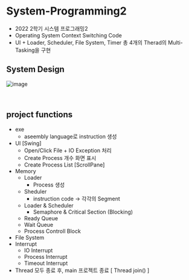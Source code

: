 # System-Programming2
* 2022 2학기 시스템 프로그래밍2
* Operating System Context Switching Code
* UI + Loader, Scheduler, File System, Timer 총 4개의 Therad의 Multi-Tasking을 구현

## System Design
![image](https://user-images.githubusercontent.com/90203250/215274732-a5032630-0c20-4285-bc9b-877f4cb22710.png)


<br>

## project functions
* exe 
  * aseembly language로 instruction 생성
* UI [Swing]
  * Open/Click File + IO Exception 처리
  * Create Process 개수 화면 표시
  * Create Process List [ScrollPane]
* Memory
  * Loader
    * Process 생성
  * Sheduler
    * instruction code -> 각각의 Segment 
  * Loader & Scheduler
    * Semaphore & Critical Section (Blocking)
  * Ready Queue
  * Wait Queue
  * Process Controll Block
* File System
* Interrupt
  * IO Interrupt
  * Process Interrupt
  * Timeout Interrupt 
* Thread 모두 종료 후, main 프로젝트 종료 [ Thread join() ]
